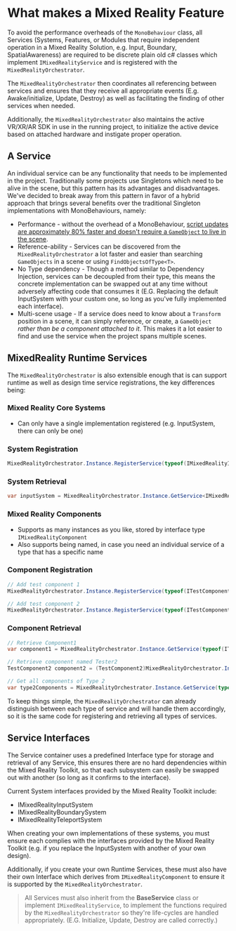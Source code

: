 # What makes a Mixed Reality Feature

To avoid the performance overheads of the `MonoBehaviour` class, all Services (Systems, Features, or Modules that require independent operation in a Mixed Reality Solution, e.g. Input, Boundary, SpatialAwareness) are required to be discrete plain old c# classes which implement `IMixedRealityService` and is registered with the `MixedRealityOrchestrator`.

The `MixedRealityOrchestrator` then coordinates all referencing between services and ensures that they receive all appropriate events (E.g. Awake/initialize, Update, Destroy) as well as facilitating the finding of other services when needed.

Additionally, the `MixedRealityOrchestrator` also maintains the active VR/XR/AR SDK in use in the running project, to initialize the active device based on attached hardware and instigate proper operation.

## A Service

An individual service can be any functionality that needs to be implemented in the project. Traditionally some projects use Singletons which need to be alive in the scene, but this pattern has its advantages and disadvantages. We've decided to break away from this pattern in favor of a hybrid approach that brings several benefits over the traditional Singleton implementations with MonoBehaviours, namely:

* Performance - without the overhead of a MonoBehaviour, [script updates are approximately 80% faster and doesn't require a `GameObject` to live in the scene](https://blogs.unity3d.com/2015/12/23/1k-update-calls/).
* Reference-ability - Services can be discovered from the `MixedRealityOrchestrator` a lot faster and easier than searching `GameObjects` in a scene or using `FindObjectsOfType<T>`.
* No Type dependency - Though a method similar to Dependency Injection, services can be decoupled from their type, this means the concrete implementation can be swapped out at any time without adversely affecting code that consumes it (E.G. Replacing the default InputSystem with your custom one, so long as you've fully implemented each interface).
* Multi-scene usage - If a service does need to know about a `Transform` position in a scene, it can simply reference, or create, a `GameObject` _rather than be a component attached to it_. This makes it a lot easier to find and use the service when the project spans multiple scenes.

## MixedReality Runtime Services

The `MixedRealityOrchestrator` is also extensible enough that is can support runtime as well as design time service registrations, the key differences being:

### Mixed Reality Core Systems

* Can only have a single implementation registered (e.g. InputSystem, there can only be one)

### System Registration

```C#
MixedRealityOrchestrator.Instance.RegisterService(typeof(IMixedRealityInputSystem), new DefaultMixedRealityInputSystem());
```

### System Retrieval

```C#
var inputSystem = MixedRealityOrchestrator.Instance.GetService<IMixedRealityInputSystem>();
```

### Mixed Reality Components

* Supports as many instances as you like, stored by interface type `IMixedRealityComponent`
* Also supports being named, in case you need an individual service of a type that has a specific name

### Component Registration

```C#
// Add test component 1
MixedRealityOrchestrator.Instance.RegisterService(typeof(ITestComponent1), new TestComponent1());

// Add test component 2
MixedRealityOrchestrator.Instance.RegisterService(typeof(ITestComponent2), new TestComponent2() { Name = "Tester2" });
```

### Component Retrieval

```C#
// Retrieve Component1
var component1 = MixedRealityOrchestrator.Instance.GetService(typeof(ITestComponent1));

// Retrieve component named Tester2
TestComponent2 component2 = (TestComponent2)MixedRealityOrchestrator.Instance.GetService(typeof(ITestComponent2), "Tester2");

// Get all components of Type 2
var type2Components = MixedRealityOrchestrator.Instance.GetService(typeof(ITestComponent2));
```

To keep things simple, the `MixedRealityOrchestrator` can already distinguish between each type of service and will handle them accordingly, so it is the same code for registering and retrieving all types of services.

## Service Interfaces

The Service container uses a predefined Interface type for storage and retrieval of any Service, this ensures there are no hard dependencies within the Mixed Reality Toolkit, so that each subsystem can easily be swapped out with another (so long as it confirms to the interface).

Current System interfaces provided by the Mixed Reality Toolkit include:

* IMixedRealityInputSystem
* IMixedRealityBoundarySystem
* IMixedRealityTeleportSystem

When creating your own implementations of these systems, you must ensure each complies with the interfaces provided by the Mixed Reality Toolkit (e.g. if you replace the InputSystem with another of your own design).

Additionally, if you create your own Runtime Services, these must also have their own Interface which derives from `IMixedRealityComponent` to ensure it is supported by the `MixedRealityOrchestrator`.

> All Services must also inherit from the **BaseService** class or implement `IMixedRealityService`, to implement the functions required by the `MixedRealityOrchestrator` so they're life-cycles are handled appropriately. (E.G. Initialize, Update, Destroy are called correctly.)